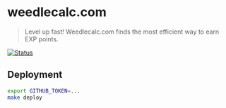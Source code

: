 # weedlecalc.com

> Level up fast! Weedlecalc.com finds the most efficient way to earn EXP points.

[![Status](https://travis-ci.org/rstacruz/weedlecalc.com.svg?branch=master)](https://travis-ci.org/rstacruz/weedlecalc.com "See test builds")

## Deployment

```sh
export GITHUB_TOKEN=...
make deploy
```

